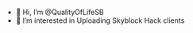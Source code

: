 - 👋 Hi, I’m @QualityOfLifeSB
- 👀 I’m interested in Uploading Skyblock Hack clients
<!---
QualityOfLifeSB/QualityOfLifeSB is a ✨ special ✨ repository because its `README.md` (this file) appears on your GitHub profile.
You can click the Preview link to take a look at your changes.
--->
